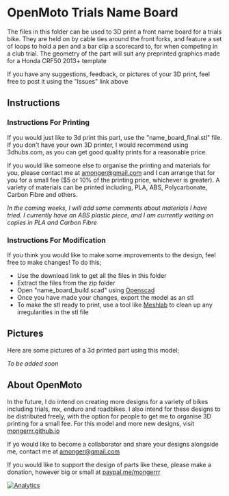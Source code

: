 # OpenMoto Trials Name Board

The files in this folder can be used to 3D print a front name board for a trials bike. They are held on by cable ties around the front forks, and feature a set of loops to hold a pen and a bar clip a scorecard to, for when competing in a club trial. The geometry of the part will suit any preprinted graphics made for a Honda CRF50 2013+ template

If you have any suggestions, feedback, or pictures of your 3D print, feel free to post it using the "Issues" link above

## Instructions
### Instructions For Printing
If you would just like to 3d print this part, use the "name_board_final.stl" file. If you don't have your own 3D printer, I would recommend using 3dhubs.com, as you can get good quality prints for a reasonable price.

If you would like someone else to organise the printing and materials for you, please contact me at [amonger@gmail.com](mailto:amonger@gmail.com) and I can arrange that for you for a small fee ($5 or 10% of the printing price, whichever is greater). A variety of materials can be printed including, PLA, ABS, Polycarbonate, Carbon Fibre and others.

*In the coming weeks, I will add some comments about materials I have tried. I currently have an ABS plastic piece, and I am currently waiting on copies in PLA and Carbon Fibre*

### Instructions For Modification
If you think you would like to make some improvements to the design, feel free to make changes!
To do this;
- Use the download link to get all the files in this folder
- Extract the files from the zip folder
- Open "name_board_build.scad" using [Openscad](http://www.openscad.org/)
- Once you have made your changes, export the model as an stl
- To make the stl ready to print, use a tool like [Meshlab](http://meshlab.sourceforge.net/) to clean up any irregularities in the stl file

## Pictures
Here are some pictures of a 3d printed part using this model;

*To be added soon*

<script src="https://embed.github.com/view/3d/mongerrr/Openmoto/blob/trials-name-board/name_board_final.stl"></script>

## About OpenMoto
In the future, I do intend on creating more designs for a variety of bikes including trials, mx, enduro and roadbikes. I also intend for these designs to be distributed freely, with the option for people to get me to organise 3D printing for a small fee. For this model and more new designs, visit [mongerrr.github.io](mongerrr.github.io)

If yo would like to become a collaborator and share your designs alongside me, contact me at [amonger@gmail.com](mailto:amonger@gmail.com)

If you would like to support the design of parts like these, please make a donation, however big or small at [paypal.me/mongerrr](paypal.me/mongerrr)

[![Analytics](https://ga-beacon.appspot.com/UA-79603429-2/projects/)](https://github.com/mongerrr/Openmoto1)
